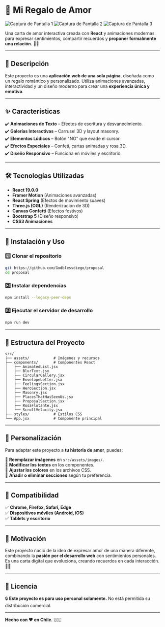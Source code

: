 # 💖 Mi Regalo de Amor

![Captura de Pantalla 1](show-image-1.png)
![Captura de Pantalla 2](show-image-2.png)
![Captura de Pantalla 3](show-image-3.png)

Una carta de amor interactiva creada con **React** y animaciones modernas para expresar sentimientos, compartir recuerdos y **proponer formalmente una relación**. 💌✨

---

## 📖 Descripción

Este proyecto es una **aplicación web de una sola página**, diseñada como un regalo romántico y personalizado. Utiliza animaciones avanzadas, interactividad y un diseño moderno para crear una **experiencia única y emotiva**.

---

## ✨ Características

✔️ **Animaciones de Texto** – Efectos de escritura y desvanecimiento.  
✔️ **Galerías Interactivas** – Carrusel 3D y layout masonry.  
✔️ **Elementos Lúdicos** – Botón "NO" que evade el cursor.  
✔️ **Efectos Especiales** – Confeti, cartas animadas y rosa 3D.  
✔️ **Diseño Responsivo** – Funciona en móviles y escritorio.

---

## 🛠️ Tecnologías Utilizadas

- **React 19.0.0**
- **Framer Motion** (Animaciones avanzadas)
- **React Spring** (Efectos de movimiento suaves)
- **Three.js (OGL)** (Renderización de 3D)
- **Canvas Confetti** (Efectos festivos)
- **Bootstrap 5** (Diseño responsivo)
- **CSS3 Animaciones**

---

## 🚀 Instalación y Uso

### **1️⃣ Clonar el repositorio**
```bash
git https://github.com/Godblessdiego/proposal
cd proposal
```

### **2️⃣ Instalar dependencias**
```bash
npm install --legacy-peer-deps
```

### **3️⃣ Ejecutar el servidor de desarrollo**
```bash
npm run dev
```

---

## 📁 Estructura del Proyecto

```plaintext
src/
├── assets/           # Imágenes y recursos
├── components/       # Componentes React
│   ├── AnimatedList.jsx
│   ├── BlurText.jsx
│   ├── CircularGallery.jsx
│   ├── EnvelopeLetter.jsx
│   ├── FeelingsSection.jsx
│   ├── HeroSection.jsx
│   ├── Masonry.jsx
│   ├── PlacesThatHasSeenUs.jsx
│   ├── ProposalSection.jsx
│   ├── RosaFlotante.jsx
│   └── ScrollVelocity.jsx
├── styles/           # Estilos CSS
└── App.jsx           # Componente principal
```

---

## 🎨 Personalización

Para adaptar este proyecto a **tu historia de amor**, puedes:

💖 **Reemplazar imágenes** en `src/assets/images/`.  
💬 **Modificar los textos** en los componentes.  
🎨 **Ajustar los colores** en los archivos CSS.  
📌 **Añadir o eliminar secciones** según tu preferencia.

---

## 📱 Compatibilidad

✅ **Chrome, Firefox, Safari, Edge**  
✅ **Dispositivos móviles (Android, iOS)**  
✅ **Tablets y escritorio**

---

## 💝 Motivación

Este proyecto nació de la idea de expresar amor de una manera diferente, combinando la **pasión por el desarrollo web** con sentimientos personales. Es una carta digital que evoluciona, creando recuerdos en cada interacción. 💑✨

---

## 📜 Licencia

🔒 **Este proyecto es para uso personal solamente.** No está permitida su distribución comercial.

---

**Hecho con ❤️ en Chile.** 🇨🇱